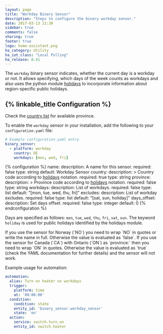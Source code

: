 ```yaml
---
layout: page
title: "Workday Binary Sensor"
description: "Steps to configure the binary workday sensor."
date: 2017-03-13 21:30
sidebar: true
comments: false
sharing: true
footer: true
logo: home-assistant.png
ha_category: Utility
ha_iot_class: "Local Polling"
ha_release: 0.41
---
```


The `workday` binary sensor indicates, whether the current day is a workday or
not. It allows specifying, which days of the week counts as workdays and also
uses the python module [holidays](https://pypi.python.org/pypi/holidays)
to incorporate information about region-specific public holidays.

## {% linkable_title Configuration %}

Check the
[country list](https://github.com/dr-prodigy/python-holidays#available-countries)
for available province.

To enable the `workday` sensor in your installation,
add the following to your `configuration.yaml` file:

```yaml
# Example configuration.yaml entry
binary_sensor:
  - platform: workday
    country: DE
    workdays: [mon, wed, fri]
```

{% configuration %}
name:
  description: A name for this sensor.
  required: false
  type: string
  default: Workday Sensor
country:
  description: >
    Country code according to
    [holidays](https://pypi.python.org/pypi/holidays/0.9.4) notation.
  required: true
  type: string
province:
  description: >
    Province code according to
    [holidays](https://pypi.python.org/pypi/holidays/0.9.4) notation.
  required: false
  type: string
workdays:
  description: List of workdays.
  required: false
  type: list
  default: "[mon, tue, wed, thu, fri]"
excludes:
  description: List of workday excludes.
  required: false
  type: list
  default: "[sat, sun, holiday]"
days_offset:
  description: Set days offset.
  required: false
  type: integer
  default: 0
{% endconfiguration %}

Days are specified as follows: `mon`, `tue`, `wed`, `thu`, `fri`, `sat`, `sun`.
The keyword `holiday` is used for public
holidays identified by the holidays module.

<p class='note warning'>
If you use the sensor for Norway (`NO`) you need to wrap `NO` in quotes or write the name in full.
Otherwise the value is evaluated as `false`.
If you use the sensor for Canada (`CA`) with Ontario (`ON`) as `province:` then you need to wrap `ON` in quotes.
Otherwise the value is evaluated as `true` (check the YAML documentation for further details) and the sensor will not work.
</p>

Example usage for automation:

```yaml
automation:
  alias: Turn on heater on workdays
  trigger:
    platform: time
    at: '08:00:00'
  condition:
    condition: state
    entity_id: 'binary_sensor.workday_sensor'
    state: 'on'
  action:
    service: switch.turn_on
    entity_id: switch.heater
```
